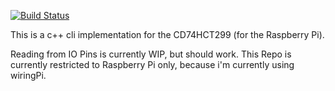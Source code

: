 [![Build Status](https://travis-ci.com/C0D3-M4513R/CD74HCT299.svg?branch=master)](https://travis-ci.com/C0D3-M4513R/CD74HCT299)

This is a c++ cli implementation for the CD74HCT299
(for the Raspberry Pi). 

Reading from IO Pins is currently WIP, but should work.
This Repo is currently restricted to Raspberry Pi only, because i'm currently using wiringPi.
 